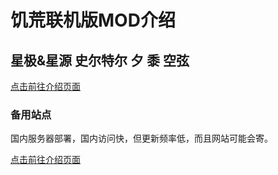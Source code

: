 # 饥荒联机版MOD介绍

## 星极&星源 史尔特尔 夕 黍 空弦

[点击前往介绍页面](https://dst-astesiaastgenne.github.io/)

### 备用站点

国内服务器部署，国内访问快，但更新频率低，而且网站可能会寄。

[点击前往介绍页面](https://shirokagenemu.site/dstmain/)
